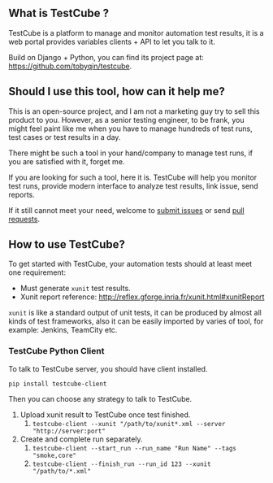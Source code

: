## What is TestCube ?

TestCube is a platform to manage and monitor automation test results, it is a web portal provides variables clients + API to let you talk to it.

Build on Django + Python, you can find its project page at: https://github.com/tobyqin/testcube.

## Should I use this tool, how can it help me?

This is an open-source project, and I am not a marketing guy try to sell this product to you. However, as a senior testing engineer, to be frank, you might feel paint like me when you have to manage hundreds of test runs, test cases or test results in a day.

There might be such a tool in your hand/company to manage test runs, if you are satisfied with it, forget me.

If you are looking for such a tool, here it is. TestCube will help you monitor test runs, provide modern interface to analyze test results, link issue, send reports. 

If it still cannot meet your need, welcome to [submit issues](https://github.com/tobyqin/testcube/issues) or send [pull requests](https://github.com/tobyqin/testcube/pulls).

## How to use TestCube?

To get started with TestCube, your automation tests should at least meet one requirement:

- Must generate `xunit` test results.
- Xunit report reference: http://reflex.gforge.inria.fr/xunit.html#xunitReport

`xunit` is like a standard output of unit tests, it can be produced by almost all kinds of test frameworks, also  it can be easily imported by varies of tool, for example: Jenkins, TeamCity etc.

### TestCube Python Client

To talk to TestCube server, you should have client installed.

```Shell
pip install testcube-client
```

Then you can choose any strategy to talk to TestCube.

1. Upload xunit result to TestCube once test finished.
   1. `testcube-client --xunit "/path/to/xunit*.xml --server "http://server:port"`
2. Create and complete run separately.
   1. `testcube-client --start_run --run_name "Run Name" --tags "smoke,core"`
   2. `testcube-client --finish_run --run_id 123 --xunit "/path/to/*.xml"`

